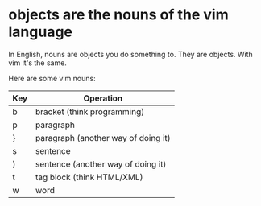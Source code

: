 # objects are the nouns of the vim language

In English, nouns are objects you do something to.
They are objects.
With vim it's the same.

Here are some vim nouns:

| Key | Operation                           |
| --- | ----------------------------------- |
| b   | bracket (think programming)         |
| p   | paragraph                           |
| }   | paragraph (another way of doing it) |
| s   | sentence                            |
| )   | sentence (another way of doing it)  |
| t   | tag block (think HTML/XML)          |
| w   | word                                |
